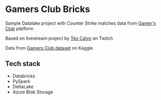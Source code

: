 # Gamers Club Bricks
Sample Datalake project with Counter Strike matches data from [Gamer's Club](https://gamersclub.gg/) platform

Based on livestream project by [Téo Calvo](https://www.twitch.tv/collections/RfkhG2pJ7xY2TA) on Twitch

Data from [Gamers Club dataset](https://www.kaggle.com/datasets/gamersclub/brazilian-csgo-plataform-dataset-by-gamers-club) on Kaggle

## Tech stack
- Databricks
- PySpark
- DeltaLake
- Azure Blob Storage
